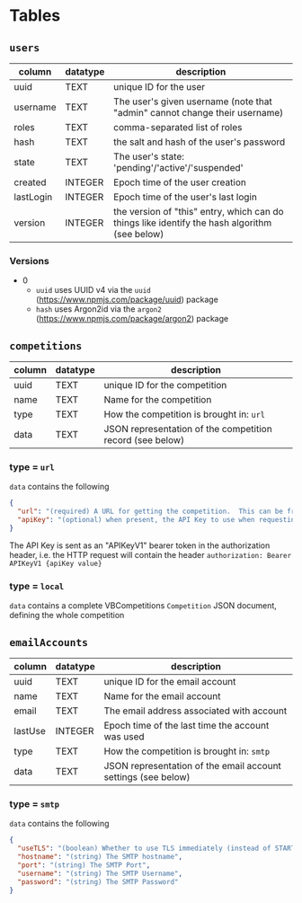 
# Tables

## `users`

| column    | datatype | description |
| --------- | -------- | ----------- |
| uuid      | TEXT     | unique ID for the user |
| username  | TEXT     | The user's given username (note that "admin" cannot change their username) |
| roles     | TEXT     | comma-separated list of roles |
| hash      | TEXT     | the salt and hash of the user's password |
| state     | TEXT     | The user's state: 'pending'/'active'/'suspended' |
| created   | INTEGER  | Epoch time of the user creation |
| lastLogin | INTEGER  | Epoch time of the user's last login |
| version   | INTEGER  | the version of "this" entry, which can do things like identify the hash algorithm (see below) |

### Versions

- 0
  - `uuid` uses UUID v4 via the `uuid` (https://www.npmjs.com/package/uuid) package
  - `hash` uses Argon2id via the `argon2` (https://www.npmjs.com/package/argon2) package

## `competitions`

| column    | datatype | description |
| --------- | -------- | ----------- |
| uuid      | TEXT     | unique ID for the competition |
| name      | TEXT     | Name for the competition |
| type      | TEXT     | How the competition is brought in: `url`|`local`|`json` |
| data      | TEXT     | JSON representation of the competition record (see below) |

### type = `url`
`data` contains the following
```json
{
  "url": "(required) A URL for getting the competition.  This can be from a VBC API endpoint",
  "apiKey": "(optional) when present, the API Key to use when requesting the Competition"
}
```

The API Key is sent as an "APIKeyV1" bearer token in the authorization header, i.e. the HTTP request will contain the header `authorization: Bearer APIKeyV1 {apiKey value}`

### type = `local`
`data` contains a complete VBCompetitions `Competition` JSON document, defining the whole competition

## `emailAccounts`

| column    | datatype | description |
| --------- | -------- | ----------- |
| uuid      | TEXT     | unique ID for the email account |
| name      | TEXT     | Name for the email account |
| email     | TEXT     | The email address associated with account |
| lastUse   | INTEGER  | Epoch time of the last time the account was used |
| type      | TEXT     | How the competition is brought in: `smtp`|... |
| data      | TEXT     | JSON representation of the email account settings (see below) |

### type = `smtp`
`data` contains the following
```json
{
  "useTLS": "(boolean) Whether to use TLS immediately (instead of STARTTLS)",
  "hostname": "(string) The SMTP hostname",
  "port": "(string) The SMTP Port",
  "username": "(string) The SMTP Username",
  "password": "(string) The SMTP Password"
}
```
